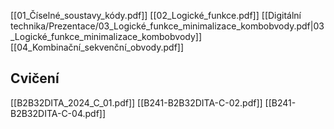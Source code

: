 [[01_Číselné_soustavy_kódy.pdf]]
[[02_Logické_funkce.pdf]]
[[Digitální technika/Prezentace/03_Logické_funkce_minimalizace_kombobvody.pdf|03_Logické_funkce_minimalizace_kombobvody]]
[[04_Kombinační_sekvenční_obvody.pdf]]

## Cvičení
[[B2B32DITA_2024_C_01.pdf]]
[[B241-B2B32DITA-C-02.pdf]]
[[B241-B2B32DITA-C-04.pdf]]
